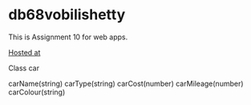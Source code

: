# db68vobilishetty
This is Assignment 10 for web apps.

[Hosted at](https://db68vobilishetty.herokuapp.com/)

Class car

carName(string)
carType(string)
carCost(number)
carMileage(number)
carColour(string)
